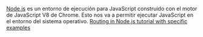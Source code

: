 [Node.js](https://nodejs.org/es/) es un entorno de ejecución para JavaScript
construido con el motor de JavaScript V8 de Chrome.
Esto nos va a permitir ejecutar JavaScript en el entorno del sistema operativo. [Routing in Node.js tutorial with specific examples](https://www.agiratech.com/understandin-routing-in-node-js)
